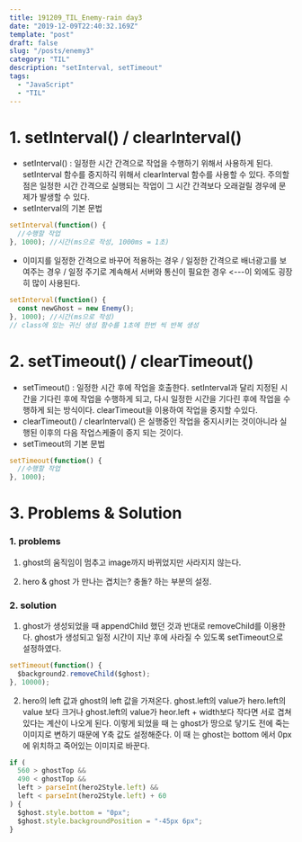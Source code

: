 ```yaml
---
title: 191209_TIL_Enemy-rain day3
date: "2019-12-09T22:40:32.169Z"
template: "post"
draft: false
slug: "/posts/enemy3"
category: "TIL"
description: "setInterval, setTimeout"
tags:
  - "JavaScript"
  - "TIL"
---
```


# 1. setInterval() / clearInterval()

- setInterval() : 일정한 시간 간격으로 작업을 수행하기 위해서 사용하게 된다. setInterval 함수를 중지하긱 위해서 clearInterval 함수를 사용할 수 있다. 주의할 점은 일정한 시간 간격으로 실행되는 작업이 그 시간 간격보다 오래걸릴 경우에 문제가 발생할 수 있다.
- setInterval의 기본 문법

```javascript
setInterval(function() {
  //수행할 작업
}, 1000); //시간(ms으로 작성, 1000ms = 1초)
```

- 이미지를 일정한 간격으로 바꾸어 적용하는 경우 / 일정한 간격으로 배너광고를 보여주는 경우 / 일정 주기로 계속해서 서버와 통신이 필요한 경우 <---이 외에도 굉장히 많이 사용된다.

```javascript
setInterval(function() {
  const newGhost = new Enemy();
}, 1000); //시간(ms으로 작성)
// class에 있는 귀신 생성 함수를 1초에 한번 씩 반복 생성
```

# 2. setTimeout() / clearTimeout()

- setTimeout() : 일정한 시간 후에 작업을 호출한다. setInterval과 달리 지정된 시간을 기다린 후에 작업을 수행하게 되고, 다시 일정한 시간을 기다린 후에 작업을 수행하게 되는 방식이다. clearTimeout을 이용하여 작업을 중지할 수있다.
- clearTimeout() / clearInterval() 은 실행중인 작업을 중지시키는 것이아니라 실행된 이후의 다음 작업스케줄이 중지 되는 것이다.
- setTimeout의 기본 문법

```javascript
setTimeout(function() {
  //수행할 작업
}, 1000);
```

# 3. Problems & Solution

### 1. problems

1.  ghost의 움직임이 멈추고 image까지 바뀌었지만 사라지지 않는다.

2.  hero & ghost 가 만나는 겹치는? 충돌? 하는 부분의 설정.

### 2. solution

1.  ghost가 생성되었을 때 appendChild 했던 것과 반대로 removeChild를 이용한다. ghost가 생성되고 일정 시간이 지난 후에 사라질 수 있도록 setTimeout으로 설정하였다.

```javascript
setTimeout(function() {
  $background2.removeChild($ghost);
}, 10000);
```

2. hero의 left 값과 ghost의 left 값을 가져온다. ghost.left의 value가 hero.left의 value 보다 크거나 ghost.left의 value가 heor.left + width보다 작다면 서로 겹쳐있다는 계산이 나오게 된다. 이렇게 되었을 때 는 ghost가 땅으로 닿기도 전에 죽는 이미지로 변하기 때문에 Y축 값도 설정해준다. 이 때 는 ghost는 bottom 에서 0px에 위치하고 죽어있는 이미지로 바꾼다.

```javascript
if (
  560 > ghostTop &&
  490 < ghostTop &&
  left > parseInt(hero2Style.left) &&
  left < parseInt(hero2Style.left) + 60
) {
  $ghost.style.bottom = "0px";
  $ghost.style.backgroundPosition = "-45px 6px";
}
```
